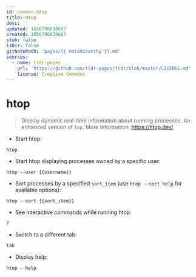 ```yaml
---
id: common.htop
title: Htop
desc: ''
updated: 1656796630687
created: 1656796630687
stub: false
isDir: false
gitNotePath: 'pages/{{ noteHiearchy }}.md'
sources:
  - name: tldr-pages
    url: 'https://github.com/tldr-pages/tldr/blob/master/LICENSE.md'
    license: Creative Commons
---
```

# htop

> Display dynamic real-time information about running processes. An enhanced version of `top`.
> More information: <https://htop.dev/>.

- Start htop:

`htop`

- Start htop displaying processes owned by a specific user:

`htop --user {{username}}`

- Sort processes by a specified `sort_item` (use `htop --sort help` for available options):

`htop --sort {{sort_item}}`

- See interactive commands while running htop:

`?`

- Switch to a different tab:

`tab`

- Display help:

`htop --help`

